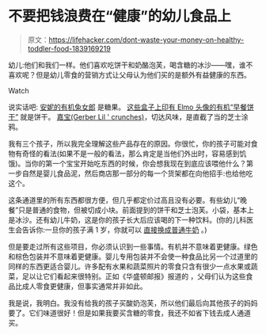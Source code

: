 # 不要把钱浪费在“健康”的幼儿食品上

> 原文：<https://lifehacker.com/dont-waste-your-money-on-healthy-toddler-food-1839169219>

幼儿:他们和我们一样。他们喜欢吃饼干和奶酪泡芙，喝含糖的冰沙——嘿，谁不喜欢呢？但是幼儿零食的营销方式让父母认为他们买的是额外有益健康的东西。

Watch

说实话吧: [安妮的有机兔女郎](https://www.annies.com/products/snacks/berry-patch-organic-bunny-fruit-snacks) 是糖果。 [这些盒子上印有 Elmo 头像的有机“早餐饼干”](https://www.target.com/p/earth-s-best-sesame-street-organic-breakfast-biscuits-blueberry-3-53oz/-/A-54423180) 就是饼干。 [嘉宝(Gerber Lil ' crunches)](https://www.target.com/p/gerber-lil-crunchies-baked-whole-grain-corn-snack-mild-cheddar-1-48oz/-/A-11195277)，切达风味，是直截了当的芝士涂鸦。

我有三个孩子，所以我完全理解这些产品存在的原因。你很忙，你的孩子可能对食物有奇怪的看法(如果不是一般的看法，那么肯定是当他们外出时，容易感到饥饿)。当你的第一个宝宝开始吃东西的时候，你会想我现在到底应该喂他什么？第一步自然是婴儿食品泥，然后商店那一部分的每一个货架都在向他招手:也给他吃这个。

这条通道里的所有东西都很方便，但几乎都定价过高且没有必要。有些幼儿“晚餐”只是普通的食物，但被切成小块。前面提到的饼干和芝士泡芙。小袋，基本上是冰沙。还有幼儿牛奶，这是你的孩子长大后应该喝的下一种饮料。(你的儿科医生会告诉你:一旦你的孩子满 1 岁，你就可以 [直接换成普通牛奶](https://kidshealth.org/en/parents/cow-milk.html) 。)

但是要走过所有这些项目，你必须认识到一些事情。有机并不意味着更健康。绿色和棕色包装并不意味着更健康。婴儿专用包装并不会使一种食品比另一个过道里的同样的东西更适合婴儿。许多配有水果和蔬菜照片的零食只含有很少一点水果或蔬菜，足以让它们看起来很特别。正如《华盛顿邮报》报道的 ，父母们认为这些食品比成人零食更健康，但事实通常并非如此。

我是说，我明白。我没有给我的孩子买酸奶泡芙，所以他们最后向其他孩子的妈妈要了。它们味道很好！但是如果我要买含糖的零食，我还不如省下钱去成人通道买。